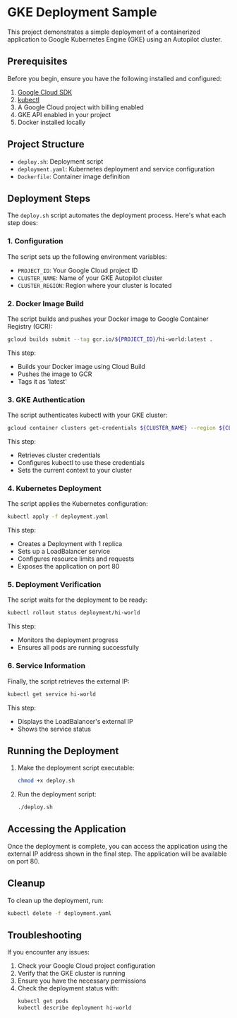 # GKE Deployment Sample

This project demonstrates a simple deployment of a containerized application to Google Kubernetes Engine (GKE) using an Autopilot cluster.

## Prerequisites

Before you begin, ensure you have the following installed and configured:

1. [Google Cloud SDK](https://cloud.google.com/sdk/docs/install)
2. [kubectl](https://kubernetes.io/docs/tasks/tools/install-kubectl/)
3. A Google Cloud project with billing enabled
4. GKE API enabled in your project
5. Docker installed locally

## Project Structure

- `deploy.sh`: Deployment script
- `deployment.yaml`: Kubernetes deployment and service configuration
- `Dockerfile`: Container image definition

## Deployment Steps

The `deploy.sh` script automates the deployment process. Here's what each step does:

### 1. Configuration
The script sets up the following environment variables:
- `PROJECT_ID`: Your Google Cloud project ID
- `CLUSTER_NAME`: Name of your GKE Autopilot cluster
- `CLUSTER_REGION`: Region where your cluster is located

### 2. Docker Image Build
The script builds and pushes your Docker image to Google Container Registry (GCR):
```bash
gcloud builds submit --tag gcr.io/${PROJECT_ID}/hi-world:latest .
```
This step:
- Builds your Docker image using Cloud Build
- Pushes the image to GCR
- Tags it as 'latest'

### 3. GKE Authentication
The script authenticates kubectl with your GKE cluster:
```bash
gcloud container clusters get-credentials ${CLUSTER_NAME} --region ${CLUSTER_REGION} --project ${PROJECT_ID}
```
This step:
- Retrieves cluster credentials
- Configures kubectl to use these credentials
- Sets the current context to your cluster

### 4. Kubernetes Deployment
The script applies the Kubernetes configuration:
```bash
kubectl apply -f deployment.yaml
```
This step:
- Creates a Deployment with 1 replica
- Sets up a LoadBalancer service
- Configures resource limits and requests
- Exposes the application on port 80

### 5. Deployment Verification
The script waits for the deployment to be ready:
```bash
kubectl rollout status deployment/hi-world
```
This step:
- Monitors the deployment progress
- Ensures all pods are running successfully

### 6. Service Information
Finally, the script retrieves the external IP:
```bash
kubectl get service hi-world
```
This step:
- Displays the LoadBalancer's external IP
- Shows the service status

## Running the Deployment

1. Make the deployment script executable:
   ```bash
   chmod +x deploy.sh
   ```

2. Run the deployment script:
   ```bash
   ./deploy.sh
   ```

## Accessing the Application

Once the deployment is complete, you can access the application using the external IP address shown in the final step. The application will be available on port 80.

## Cleanup

To clean up the deployment, run:
```bash
kubectl delete -f deployment.yaml
```

## Troubleshooting

If you encounter any issues:

1. Check your Google Cloud project configuration
2. Verify that the GKE cluster is running
3. Ensure you have the necessary permissions
4. Check the deployment status with:
   ```bash
   kubectl get pods
   kubectl describe deployment hi-world
   ``` 